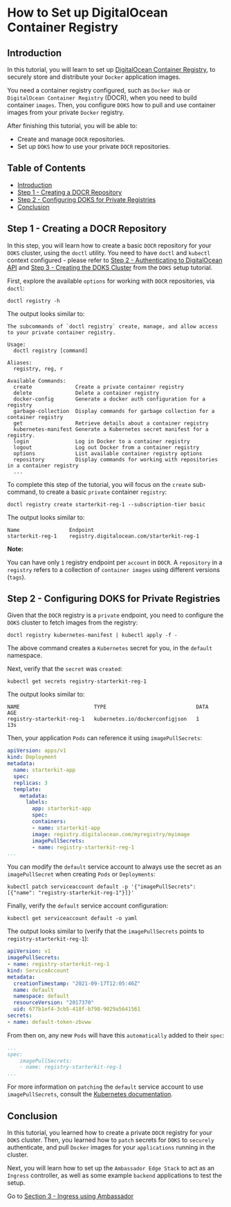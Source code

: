 # How to Set up DigitalOcean Container Registry

## Introduction

In this tutorial, you will learn to set up [DigitalOcean Container Registry](https://docs.digitalocean.com/products/container-registry), to securely store and distribute your `Docker` application images.

You need a container registry configured, such as `Docker Hub` or `DigitalOcean Container Registry` (DOCR), when you need to build container `images`. Then, you configure `DOKS` how to pull and use container images from your private `Docker` registry.

After finishing this tutorial, you will be able to:

- Create and manage `DOCR` repositories.
- Set up `DOKS` how to use your private `DOCR` repositories.

## Table of Contents

- [Introduction](#introduction)
- [Step 1 - Creating a DOCR Repository](#step-1---creating-a-docr-repository)
- [Step 2 - Configuring DOKS for Private Registries](#step-2---configuring-doks-for-private-registries)
- [Conclusion](#conclusion)

## Step 1 - Creating a DOCR Repository

In this step, you will learn how to create a basic `DOCR` repository for your `DOKS` cluster, using the `doctl` utility. You need to have `doctl` and `kubectl` context configured - please refer to [Step 2 - Authenticating to DigitalOcean API](../01-setup-DOKS/README.md#step-2---authenticating-to-digitalocean-api) and [Step 3 - Creating the DOKS Cluster](../01-setup-DOKS/README.md#step-3---creating-the-doks-cluster) from the `DOKS` setup tutorial.

First, explore the available `options` for working with `DOCR` repositories, via `doctl`:

```shell
doctl registry -h
```

The output looks similar to:

```text
The subcommands of `doctl registry` create, manage, and allow access to your private container registry.

Usage:
  doctl registry [command]

Aliases:
  registry, reg, r

Available Commands:
  create              Create a private container registry
  delete              Delete a container registry
  docker-config       Generate a docker auth configuration for a registry
  garbage-collection  Display commands for garbage collection for a container registry
  get                 Retrieve details about a container registry
  kubernetes-manifest Generate a Kubernetes secret manifest for a registry.
  login               Log in Docker to a container registry
  logout              Log out Docker from a container registry
  options             List available container registry options
  repository          Display commands for working with repositories in a container registry
  ...
```

To complete this step of the tutorial, you will focus on the `create` sub-command, to create a basic `private` container `registry`:

```shell
doctl registry create starterkit-reg-1 --subscription-tier basic
```

The output looks similar to:

```text
Name                Endpoint
starterkit-reg-1    registry.digitalocean.com/starterkit-reg-1
```

**Note:**

You can have only `1` registry endpoint per `account` in `DOCR`. A `repository` in a `registry` refers to a collection of `container images` using different versions (`tags`).

## Step 2 - Configuring DOKS for Private Registries

Given that the `DOCR` registry is a `private` endpoint, you need to configure the `DOKS` cluster to fetch images from the registry:

```shell
doctl registry kubernetes-manifest | kubectl apply -f -
```

The above command creates a `Kubernetes` secret for you, in the `default` namespace.

Next, verify that the `secret` was `created`:

```shell
kubectl get secrets registry-starterkit-reg-1
```

The output looks similar to:

```text
NAME                        TYPE                             DATA   AGE
registry-starterkit-reg-1   kubernetes.io/dockerconfigjson   1      13s
```

Then, your application `Pods` can reference it using `imagePullSecrets`:

```yaml
apiVersion: apps/v1
kind: Deployment
metadata:
  name: starterkit-app
  spec:
  replicas: 3
  template:
    metadata:
      labels:
        app: starterkit-app
        spec:
        containers:
        - name: starterkit-app
        image: registry.digitalocean.com/myregistry/myimage
        imagePullSecrets:
        - name: registry-starterkit-reg-1
...
```

You can modify the `default` service account to always use the secret as an `imagePullSecret` when creating `Pods` or `Deployments`:

```shell
kubectl patch serviceaccount default -p '{"imagePullSecrets": [{"name": "registry-starterkit-reg-1"}]}'
```

Finally, verify the `default` service account configuration:

```shell
kubectl get serviceaccount default -o yaml
```

The output looks similar to (verify that the `imagePullSecrets` points to `registry-starterkit-reg-1`):

```yaml
apiVersion: v1
imagePullSecrets:
- name: registry-starterkit-reg-1
kind: ServiceAccount
metadata:
  creationTimestamp: "2021-09-17T12:05:46Z"
  name: default
  namespace: default
  resourceVersion: "2017370"
  uid: 677b1ef4-3cb5-418f-b798-9029a5641561
secrets:
- name: default-token-zbvww
```

From then on, any new `Pods` will have this `automatically` added to their `spec`:

```yaml
...
spec:
    imagePullSecrets:
    - name: registry-starterkit-reg-1
...
```

For more information on `patching` the `default` service account to use `imagePullSecrets`, consult the [Kubernetes documentation](https://kubernetes.io/docs/tasks/configure-pod-container/configure-service-account/#add-imagepullsecrets-to-a-service-account).

## Conclusion

In this tutorial, you learned how to create a private `DOCR` registry for your `DOKS` cluster. Then, you learned how to `patch` secrets for `DOKS` to `securely` authenticate, and pull `Docker` images for your `applications` running in the cluster.

Next, you will learn how to set up the `Ambassador Edge Stack` to act as an `Ingress` controller, as well as some example `backend` applications to test the setup.

Go to [Section 3 - Ingress using Ambassador](../03-setup-ingress-ambassador/README.md)
